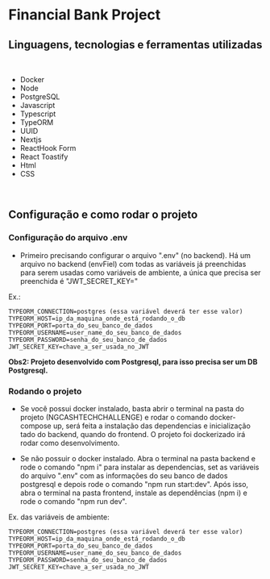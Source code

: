 # Financial Bank Project

## Linguagens, tecnologias e ferramentas utilizadas

<br>

- Docker
- Node
- PostgreSQL
- Javascript
- Typescript
- TypeORM
- UUID
- Nextjs
- ReactHook Form
- React Toastify
- Html
- CSS

<br>

## Configuração e como rodar o projeto

### Configuração do arquivo .env
- Primeiro precisando configurar o arquivo ".env" (no backend). Há um arquivo no backend (envFiel) com todas as variáveis já preenchidas para serem usadas como variáveis de ambiente, a única que precisa ser preenchida é "JWT_SECRET_KEY="

Ex.:
``` 
TYPEORM_CONNECTION=postgres (essa variável deverá ter esse valor)
TYPEORM_HOST=ip_da_maquina_onde_está_rodando_o_db
TYPEORM_PORT=porta_do_seu_banco_de_dados
TYPEORM_USERNAME=user_name_do_seu_banco_de_dados
TYPEORM_PASSWORD=senha_do_seu_banco_de_dados
JWT_SECRET_KEY=chave_a_ser_usada_no_JWT
```

**Obs2: Projeto desenvolvido com Postgresql, para isso precisa ser um DB Postgresql.**

### Rodando o projeto
- Se você possui docker instalado, basta abrir o terminal na pasta do projeto (NGCASHTECHCHALLENGE) e rodar o comando docker-compose up, será feita a instalação das dependencias e inicialização tado do backend, quando do frontend. O projeto foi dockerizado irá rodar como desenvolvimento. 

- Se não possuir o docker instalado. Abra o terminal na pasta backend e rode o comando "npm i" para instalar as dependencias, set as variáveis do arquivo ".env" com as informações do seu banco de dados postgresql e depois rode o comando "npm run start:dev". Após isso, abra o terminal na pasta frontend, instale as dependências (npm i) e rode o comando "npm run dev".

Ex. das variáveis de ambiente:
``` 
TYPEORM_CONNECTION=postgres (essa variável deverá ter esse valor)
TYPEORM_HOST=ip_da_maquina_onde_está_rodando_o_db
TYPEORM_PORT=porta_do_seu_banco_de_dados
TYPEORM_USERNAME=user_name_do_seu_banco_de_dados
TYPEORM_PASSWORD=senha_do_seu_banco_de_dados
JWT_SECRET_KEY=chave_a_ser_usada_no_JWT
```
##
